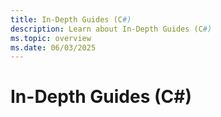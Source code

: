 ```yaml
---
title: In-Depth Guides (C#)
description: Learn about In-Depth Guides (C#)
ms.topic: overview
ms.date: 06/03/2025
---
```


# In-Depth Guides (C#)
